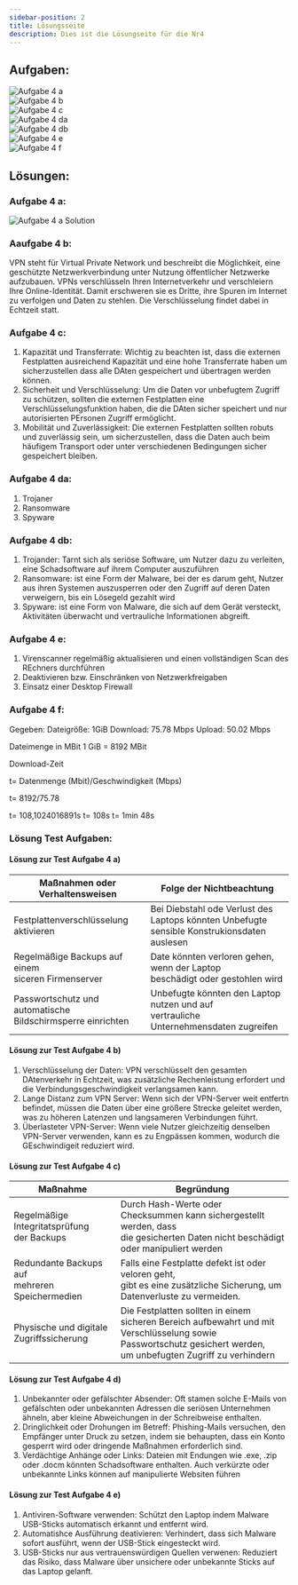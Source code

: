 ```yaml
---
sidebar-position: 2
title: Lösungsseite
description: Dies ist die Lösungseite für die Nr4
---
```


## Aufgaben:

![Aufgabe 4 a](../../../../../static/img/AP1/2024/ap1f_2024/AP1_2024_Frühjahr_Aufgabe_4a.png)  
![Aufgabe 4 b](../../../../../static/img/AP1/2024/ap1f_2024/AP1_2024_Frühjahr_Aufgabe_4b.png)  
![Aufgabe 4 c](../../../../../static/img/AP1/2024/ap1f_2024/AP1_2024_Frühjahr_Aufgabe_4c.png)  
![Aufgabe 4 da](../../../../../static/img/AP1/2024/ap1f_2024/AP1_2024_Frühjahr_Aufgabe_4da.png)  
![Aufgabe 4 db](../../../../../static/img/AP1/2024/ap1f_2024/AP1_2024_FrühjahrAufgabe_4db.png)  
![Aufgabe 4 e](../../../../../static/img/AP1/2024/ap1f_2024/AP1_2024_Frühjahr_Aufgabe_4e.png)  
![Aufgabe 4 f](../../../../../static/img/AP1/2024/ap1f_2024/AP1_2024_Frühjahr_Aufgabe_4f.png)  
## Lösungen:

### Aufgabe 4 a:
![Aufgabe 4 a Solution](../../../../../static/img/AP1/2024/ap1f_2024/AP1_2024_Frühjahr_Aufgabe_4a_Solution.png)

### Aaufgabe 4 b:
VPN steht für Virtual Private Network und beschreibt die Möglichkeit, eine geschützte Netzwerkverbindung unter Nutzung öffentlicher Netzwerke aufzubauen. VPNs verschlüsseln Ihren Internetverkehr und verschleiern Ihre Online-Identität. Damit erschweren sie es Dritte, ihre Spuren im Internet zu verfolgen und Daten zu stehlen. Die Verschlüsselung findet dabei in Echtzeit statt. 

### Aufgabe 4 c:
1. Kapazität und Transferrate: Wichtig zu beachten ist, dass die externen Festplatten ausreichend Kapazität und eine hohe Transferrate haben um sicherzustellen dass alle DAten gespeichert und übertragen werden können. 
2. Sicherheit und Verschlüsselung: Um die Daten vor unbefugtem Zugriff zu schützen, sollten die externen Festplatten eine Verschlüsselungsfunktion haben, die die DAten sicher speichert und nur autorisierten PErsonen Zugriff ermöglicht.
3. Mobilität und Zuverlässigkeit: Die externen Festplatten sollten robuts und zuverlässig sein, um sicherzustellen, dass die Daten auch beim häufigem Transport oder unter verschiedenen Bedingungen sicher gespeichert bleiben. 

### Aufgabe 4 da:

1. Trojaner
2. Ransomware
3. Spyware 

### Aufgabe 4 db:
1. Trojander: Tarnt sich als seriöse Software, um Nutzer dazu zu verleiten, eine Schadsoftware auf ihrem Computer auszuführen
2. Ransomware: ist eine Form der Malware, bei der es darum geht, Nutzer aus ihren Systemen auszusperren oder den Zugriff auf deren Daten verweigern, bis ein Lösegeld gezahlt wird
3. Spyware: ist eine Form von Malware, die sich auf dem Gerät versteckt, Aktivitäten überwacht und vertrauliche Informationen abgreift. 

### Aufgabe 4 e:
1. Virenscanner regelmäßig aktualisieren und einen vollständigen Scan des REchners durchführen 
2. Deaktivieren bzw. Einschränken von Netzwerkfreigaben 
3. Einsatz einer Desktop Firewall

### Aufgabe 4 f:
Gegeben: 
Dateigröße: 1GiB
Download: 75.78 Mbps
Upload: 50.02 Mbps 

Dateimenge in MBit 
1 GiB = 8192 MBit 

Download-Zeit 

t= Datenmenge (Mbit)/Geschwindigkeit (Mbps)

t= 8192/75.78

t= 108,1024016891s 
t= 108s
t= 1min 48s


### Lösung Test Aufgaben:

#### Lösung zur Test Aufgabe 4 a) 

| Maßnahmen oder Verhaltensweisen | Folge der Nichtbeachtung |
| ------------------------------- | ------------------------ |
| Festplattenverschlüsselung aktivieren| Bei Diebstahl ode Verlust des Laptops könnten Unbefugte <br> sensible Konstrukionsdaten auslesen |
| Regelmäßige Backups auf einem <br> siceren Firmenserver | Date könnten verloren gehen, wenn der Laptop <br> beschädigt oder gestohlen wird |
| Passwortschutz und automatische <br> Bildschirmsperre einrichten | Unbefugte könnten den Laptop nutzen und auf <br> vertrauliche Unternehmensdaten zugreifen |

#### Lösung zur Test Aufgabe 4 b) 

1. Verschlüsselung der Daten: VPN verschlüsselt den gesamten DAtenverkehr in Echtzeit, was zusätzliche Rechenleistung erfordert und die Verbindungsgeschwindigkeit verlangsamen kann.
2. Lange Distanz zum VPN Server: Wenn sich der VPN-Server weit entfertn befindet, müssen die Daten über eine größere Strecke geleitet werden, was zu höheren Latenzen und langsameren Verbindungen führt.
3. Überlasteter VPN-Server: Wenn viele Nutzer gleichzeitig denselben VPN-Server verwenden, kann es zu Engpässen kommen, wodurch die GEschwindigeit reduziert wird.

#### Lösung zur Test Aufgabe 4 c) 

 | Maßnahme | Begründung |
 | -------- | ---------- |
 | Regelmäßige Integritatsprüfung <br> der Backups | Durch Hash-Werte oder Checksummen kann sichergestellt werden, dass <br> die gesicherten Daten nicht beschädigt oder manipuliert werden |
 | Redundante Backups auf <br> mehreren Speichermedien | Falls eine Festplatte defekt ist oder veloren geht, <br> gibt es eine zusätzliche Sicherung, um Datenverluste zu vermeiden. |
 | Physische und digitale <br> Zugriffssicherung | Die Festplatten sollten in einem sicheren Bereich aufbewahrt und mit <br> Verschlüsselung sowie Passwortschutz gesichert werden, <br> um unbefugten Zugriff zu verhindern |

 #### Lösung zur Test Aufgabe 4 d) 

1. Unbekannter oder gefälschter Absender: Oft stamen solche E-Mails von gefälschten oder unbekannten Adressen die seriösen Unternehmen ähneln, aber kleine Abweichungen in der Schreibweise enthalten.
2. Dringlichkeit oder Drohungen im Betreff: Phishing-Mails versuchen, den Empfänger unter Druck zu setzen, indem sie behaupten, dass ein Konto gesperrt wird oder dringende Maßnahmen erforderlich sind.
3. Verdächtige Anhänge oder Links: Dateien mit Endungen wie .exe, .zip oder .docm könnten Schadsoftware enthalten. Auch verkürzte oder unbekannte Links können auf manipulierte Websiten führen

#### Lösung zur Test Aufgabe 4 e) 

1. Antiviren-Software verwenden: Schützt den Laptop indem Malware USB-Sticks automatisch erkannt und entfernt wird.
2. Automatishce Ausführung deativieren: Verhindert, dass sich Malware sofort ausführt, wenn der USB-Stick eingesteckt wird.
3. USB-Sticks nur aus vertrauenswürdigen Quellen verwenen: Reduziert das Risiko, dass Malware über unsichere oder unbekannte Sticks auf das Laptop gelanft. 
